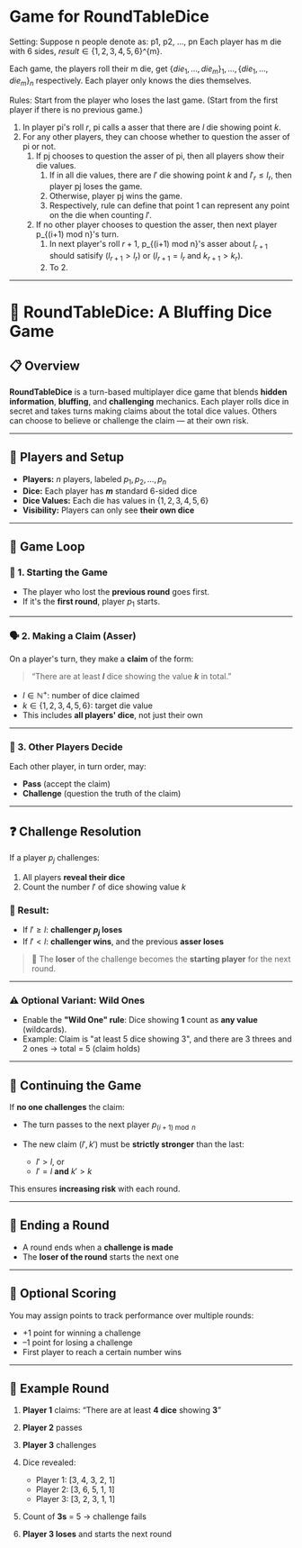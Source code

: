 # Game for RoundTableDice

Setting:
Suppose n people denote as: p1, p2, ..., pn
Each player has m die with 6 sides, $result \in \{1, 2, 3, 4, 5, 6\}$^{m}.

Each game, the players roll their m die, get $\{die_1, ..., die_m\}_{1}, ..., \{die_1, ..., die_m\}_{n}$ respectively. Each player only knows the dies themselves.

Rules:
Start from the player who loses the last game. (Start from the first player if there is no previous game.)

1. In player pi's roll $r$, pi calls a asser that there are $l$ die showing point $k$.
2. For any other players, they can choose whether to question the asser of pi or not.
   1. If pj chooses to question the asser of pi, then all players show their die values.
      1. If in all die values, there are $l'$ die showing point $k$ and $l'_{r} \leq l_{r}$, then player pj loses the game.
      2. Otherwise, player pj wins the game.
      3. Respectively, rule can define that point 1 can represent any point on the die when counting $l'$.
   2. If no other player chooses to question the asser, then next player p_{(i+1) mod n}'s turn.
      1. In next player's roll $r+1$, p_{(i+1) mod n}'s asser about $l_{r+1}$ should satisify $(l_{r+1} > l_{r})$ or $(l_{r+1} = l_{r}$ and $k_{r+1} > k_{r})$.
      2. To 2.
---

# 🎲 RoundTableDice: A Bluffing Dice Game

## 📋 Overview

**RoundTableDice** is a turn-based multiplayer dice game that blends **hidden information**, **bluffing**, and **challenging** mechanics. Each player rolls dice in secret and takes turns making claims about the total dice values. Others can choose to believe or challenge the claim — at their own risk.

---

## 👥 Players and Setup

* **Players:** $n$ players, labeled $p_1, p_2, \dots, p_n$
* **Dice:** Each player has **$m$** standard 6-sided dice
* **Dice Values:** Each die has values in $\{1, 2, 3, 4, 5, 6\}$
* **Visibility:** Players can only see **their own dice**

---

## 🔁 Game Loop

### 🧍 1. Starting the Game

* The player who lost the **previous round** goes first.
* If it's the **first round**, player $p_1$ starts.

---

### 🗣️ 2. Making a Claim (Asser)

On a player's turn, they make a **claim** of the form:

> “There are at least **$l$** dice showing the value **$k$** in total.”

* $l \in \mathbb{N}^+$: number of dice claimed
* $k \in \{1, 2, 3, 4, 5, 6\}$: target die value
* This includes **all players' dice**, not just their own

---

### 🤔 3. Other Players Decide

Each other player, in turn order, may:

* **Pass** (accept the claim)
* **Challenge** (question the truth of the claim)

---

## ❓ Challenge Resolution

If a player $p_j$ challenges:

1. All players **reveal their dice**
2. Count the number $l'$ of dice showing value $k$

### 🧠 Result:

* If $l' \geq l$: **challenger $p_j$ loses**
* If $l' < l$: **challenger wins**, and the previous **asser loses**

> 🔁 The **loser** of the challenge becomes the **starting player** for the next round.

---

### ⚠️ Optional Variant: Wild Ones

* Enable the **"Wild One" rule**:
  Dice showing **1** count as **any value** (wildcards).
* Example: Claim is "at least 5 dice showing 3", and there are 3 threes and 2 ones → total = 5 (claim holds)

---

## 🔂 Continuing the Game

If **no one challenges** the claim:

* The turn passes to the next player $p_{(i+1) \bmod n}$
* The new claim $(l', k')$ must be **strictly stronger** than the last:

  * $l' > l$, or
  * $l' = l$ **and** $k' > k$

This ensures **increasing risk** with each round.

---

## 🏁 Ending a Round

* A round ends when a **challenge is made**
* The **loser of the round** starts the next one

---

## 🧮 Optional Scoring

You may assign points to track performance over multiple rounds:

* +1 point for winning a challenge
* –1 point for losing a challenge
* First player to reach a certain number wins

---

## 📌 Example Round

1. **Player 1** claims:
   “There are at least **4 dice** showing **3**”
2. **Player 2** passes
3. **Player 3** challenges
4. Dice revealed:

   * Player 1: \[3, 4, 3, 2, 1]
   * Player 2: \[3, 6, 5, 1, 1]
   * Player 3: \[3, 2, 3, 1, 1]
5. Count of **3s** = 5 → challenge fails
6. **Player 3 loses** and starts the next round
